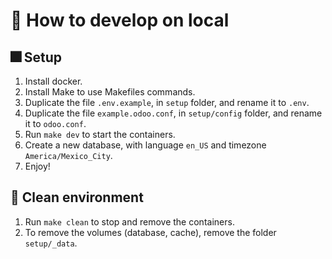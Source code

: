 # 🚀 How to develop on local

## 🎆 Setup

1. Install docker.
2. Install Make to use Makefiles commands.
3. Duplicate the file `.env.example`, in `setup` folder, and rename it to `.env`.
4. Duplicate the file `example.odoo.conf`, in `setup/config` folder, and rename it to `odoo.conf`.
5. Run `make dev` to start the containers.
6. Create a new database, with language `en_US` and timezone `America/Mexico_City`.
7. Enjoy!

## 🧹 Clean environment

1. Run `make clean` to stop and remove the containers.
2. To remove the volumes (database, cache), remove the folder `setup/_data`.
